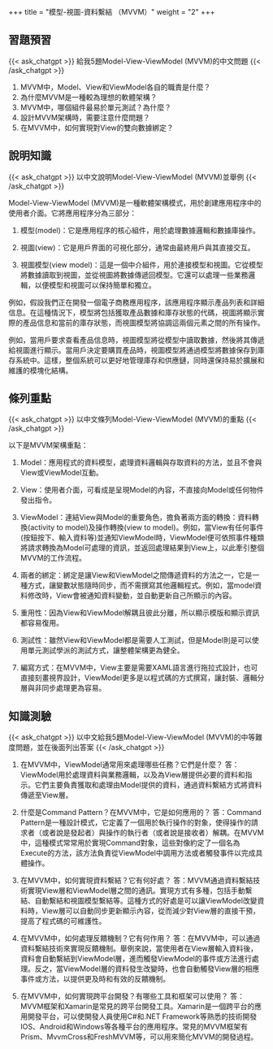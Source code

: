 +++
title = "模型-視圖-資料繫結 （MVVM）"
weight = "2"
+++
## 習題預習
{{< ask_chatgpt >}}
給我5題Model-View-ViewModel (MVVM)的中文問題
{{< /ask_chatgpt >}}



1. MVVM中，Model、View和ViewModel各自的職責是什麼？ 
2. 為什麼MVVM是一種較為理想的軟體架構？ 
3. MVVM中，哪個組件最易於單元測試？為什麼？ 
4. 設計MVVM架構時，需要注意什麼問題？ 
5. 在MVVM中，如何實現對View的雙向數據綁定？   

## 說明知識
{{< ask_chatgpt >}}
以中文說明Model-View-ViewModel (MVVM)並舉例
{{< /ask_chatgpt >}}



Model-View-ViewModel (MVVM)是一種軟體架構模式，用於創建應用程序中的使用者介面。它將應用程序分為三部分：

1. 模型(model)：它是應用程序的核心組件，用於處理數據邏輯和數據庫操作。

2. 視圖(view)：它是用戶界面的可視化部分，通常由最終用戶與其直接交互。

3. 視圖模型(view model)：這是一個中介組件，用於連接模型和視圖。它從模型將數據讀取到視圖，並從視圖將數據傳遞回模型。它還可以處理一些業務邏輯，以便模型和視圖可以保持簡單和獨立。

例如，假設我們正在開發一個電子商務應用程序，該應用程序顯示產品列表和詳細信息。在這種情況下，模型將包括獲取產品數據和庫存狀態的代碼，視圖將顯示實際的產品信息和當前的庫存狀態，而視圖模型將協調這兩個元素之間的所有操作。

例如，當用戶要求查看產品信息時，視圖模型將從模型中讀取數據，然後將其傳遞給視圖進行顯示。當用戶決定要購買產品時，視圖模型將通過模型將數據保存到庫存系統中。這樣，整個系統可以更好地管理庫存和供應鏈，同時還保持易於擴展和維護的模塊化結構。   

## 條列重點
{{< ask_chatgpt >}}
以中文條列Model-View-ViewModel (MVVM)的重點
{{< /ask_chatgpt >}}



以下是MVVM架構重點：

1. Model：應用程式的資料模型，處理資料邏輯與存取資料的方法，並且不會與View或ViewModel互動。

2. View：使用者介面，可看成是呈現Model的內容，不直接向Model或任何物件發出指令。

3. ViewModel：連結View與Model的重要角色，擔負著兩方面的轉換：資料轉換(activity to model)及操作轉換(view to model)。例如，當View有任何事件(按鈕按下、輸入資料等)並通知ViewModel時，ViewModel便可依照事件種類將請求轉換為Model可處理的資訊，並返回處理結果到View上，以此牽引整個MVVM的工作流程。

4. 兩者的綁定：綁定是讓View和ViewModel之間傳遞資料的方法之一，它是一種方式，讓變數狀態隨時同步，而不需撰寫其他邏輯程式。例如，當model資料修改時，View會被通知資料變動，並自動更新自己所顯示的內容。

5. 重用性：因為View和ViewModel解耦且彼此分離，所以顯示模版和顯示資訊都容易復用。

6. 測試性：雖然View和ViewModel都是需要人工測試，但是Model則是可以使用單元測試學派的測試方式，讓整體架構更為健全。

7. 編寫方式：在MVVM中，View主要是需要XAML語言進行拖拉式設計，也可直接刻畫視界設計，ViewModel更多是以程式碼的方式撰寫，讓封裝、邏輯分層與非同步處理更為容易。   

## 知識測驗
{{< ask_chatgpt >}}
以中文給我5題Model-View-ViewModel (MVVM)的中等難度問題，並在後面列出答案
{{< /ask_chatgpt >}}



1. 在MVVM中，ViewModel通常用來處理哪些任務？它們是什麼？
答：ViewModel用於處理資料與業務邏輯，以及為View層提供必要的資料和指示。它們主要負責獲取和處理由Model提供的資料，通過資料繫結方式將資料傳遞至View層。

2. 什麼是Command Pattern？在MVVM中，它是如何應用的？
答：Command Pattern是一種設計模式，它定義了一個用於執行操作的對象，使得操作的請求者（或者說是發起者）與操作的執行者（或者說是接收者）解耦。在MVVM中，這種模式常常用於實現Command對象，這些對像約定了一個名為Execute的方法，該方法負責從ViewModel中調用方法或者觸發事件以完成具體操作。

3. 在MVVM中，如何實現資料繫結？它有何好處？
答：MVVM通過資料繫結技術實現View層和ViewModel層之間的通訊。實現方式有多種，包括手動繫結、自動繫結和視圖模型繫結等。這種方式的好處是可以讓ViewModel改變資料時，View層可以自動同步更新顯示內容，從而減少對View層的直接干預，提高了程式碼的可維護性。

4. 在MVVM中，如何處理反饋機制？它有何作用？
答：在MVVM中，可以通過資料繫結技術來實現反饋機制。舉例來說，當使用者在View層輸入資料後，資料會自動繫結到ViewModel層，進而觸發ViewModel的事件或方法進行處理。反之，當ViewModel層的資料發生改變時，也會自動觸發View層的相應事件或方法，以提供更及時和有效的反饋機制。

5. 在MVVM中，如何實現跨平台開發？有哪些工具和框架可以使用？
答：MVVM框架和Xamarin是常見的跨平台開發工具。Xamarin是一個跨平台的應用開發平台，可以使開發人員使用C#和.NET Framework等熟悉的技術開發IOS、Android和Windows等各種平台的應用程序。常見的MVVM框架有Prism、MvvmCross和FreshMVVM等，可以用來簡化MVVM的開發過程。   

